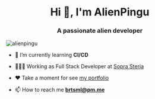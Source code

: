<h1 align="center">Hi 👋, I'm AlienPingu</h1>
<h3 align="center">A passionate alien developer</h3>

<p align="left"> <img src="https://komarev.com/ghpvc/?username=alienpingu" alt="alienpingu" /> </p>

- 🌱 I’m currently learning **CI/CD**

- 👨🏻‍💻 Working as Full Stack Developer at [Sopra Steria](https://www.soprasteria.com/)

- ❤ Take a moment for see [my portfolio](http://alienpingu.github.io/)

- 📫 How to reach me **brtsml@pm.me**




